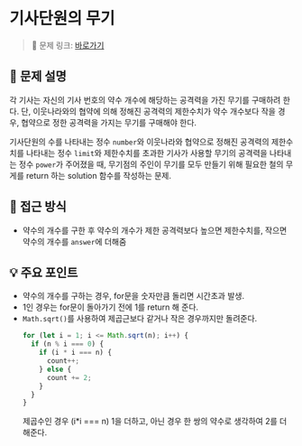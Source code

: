 # 기사단원의 무기

> 🔗 문제 링크: [바로가기](https://school.programmers.co.kr/learn/courses/30/lessons/136798) 

## 🌱 문제 설명
각 기사는 자신의 기사 번호의 약수 개수에 해당하는 공격력을 가진 무기를 구매하려 한다. 단, 이웃나라와의 협약에 의해 정해진 공격력의 제한수치가 약수 개수보다 작을 경우, 협약으로 정한 공격력을 가지는 무기를 구매해야 한다.

기사단원의 수를 나타내는 정수 `number`와 이웃나라와 협약으로 정해진 공격력의 제한수치를 나타내는 정수 `limit`와 제한수치를 초과한 기사가 사용할 무기의 공격력을 나타내는 정수 `power`가 주어졌을 때, 무기점의 주인이 무기를 모두 만들기 위해 필요한 철의 무게를 return 하는 solution 함수를 작성하는 문제.

## 🤔 접근 방식
- 약수의 개수를 구한 후 약수의 개수가 제한 공격력보다 높으면 제한수치를, 작으면 약수의 개수를 `answer`에 더해줌

## 💡 주요 포인트
- 약수의 개수를 구하는 경우, for문을 숫자만큼 돌리면 시간초과 발생.
- 1인 경우는 for문이 돌아가기 전에 1를 return 해 준다.
- `Math.sqrt()`를 사용하여 제곱근보다 같거나 작은 경우까지만 돌려준다.
  ```js
  for (let i = 1; i <= Math.sqrt(n); i++) {
    if (n % i === 0) {
      if (i * i === n) {
        count++;
      } else {
        count += 2;
      }
    }
  }
  ```
  제곱수인 경우 (i*i === n) 1을 더하고, 아닌 경우 한 쌍의 약수로 생각하여 2를 더해준다.
